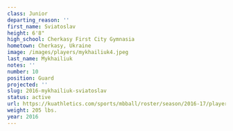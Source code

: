 ```yaml
---
class: Junior
departing_reason: ''
first_name: Sviatoslav
height: 6'8"
high_school: Cherkasy First City Gymnasia
hometown: Cherkasy, Ukraine
image: /images/players/mykhailiuk4.jpeg
last_name: Mykhailiuk
notes: ''
number: 10
position: Guard
projected: ''
slug: 2016-mykhailiuk-sviatoslav
status: active
url: https://kuathletics.com/sports/mbball/roster/season/2016-17/player/sviatoslav-mykhailiuk/
weight: 205 lbs.
year: 2016
---
```

